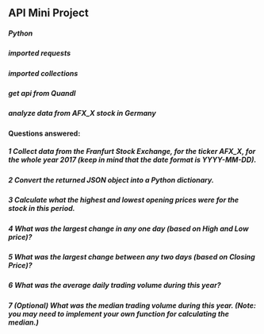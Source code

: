 ## API Mini Project
##### Python 

##### imported requests
##### imported collections

##### get api from Quandl
##### analyze data from  AFX_X stock in Germany

#### Questions answered:
##### 1 Collect data from the Franfurt Stock Exchange, for the ticker AFX_X, for the whole year 2017 (keep in mind that the date format is YYYY-MM-DD).
##### 2 Convert the returned JSON object into a Python dictionary.
##### 3 Calculate what the highest and lowest opening prices were for the stock in this period.
##### 4 What was the largest change in any one day (based on High and Low price)?
##### 5 What was the largest change between any two days (based on Closing Price)?
##### 6 What was the average daily trading volume during this year?
##### 7 (Optional) What was the median trading volume during this year. (Note: you may need to implement your own function for calculating the median.)
